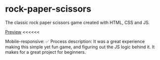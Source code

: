 # rock-paper-scissors

The classic rock paper scissors game created with HTML, CSS and JS. 

[Preview](https://emmahare.github.io/rock-paper-scissors/) <<<<<<

Mobile-responsive: ✅
Process description: It was a great experience making this simple yet fun game, and figuring out the JS logic behind it. It makes for a great project for beginners.
